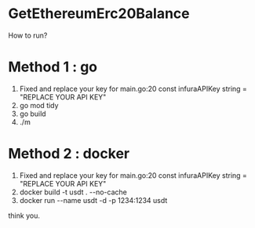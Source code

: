 # GetEthereumErc20Balance

How to run?

# Method 1 : go
1. Fixed and replace your key for main.go:20
    const infuraAPIKey string = "REPLACE YOUR API KEY"
2. go mod tidy 
3. go build
4. ./m


# Method 2 : docker
1. Fixed and replace your key for main.go:20
    const infuraAPIKey string = "REPLACE YOUR API KEY"
2. docker build -t usdt . --no-cache
3. docker run --name usdt -d -p 1234:1234 usdt

think you.